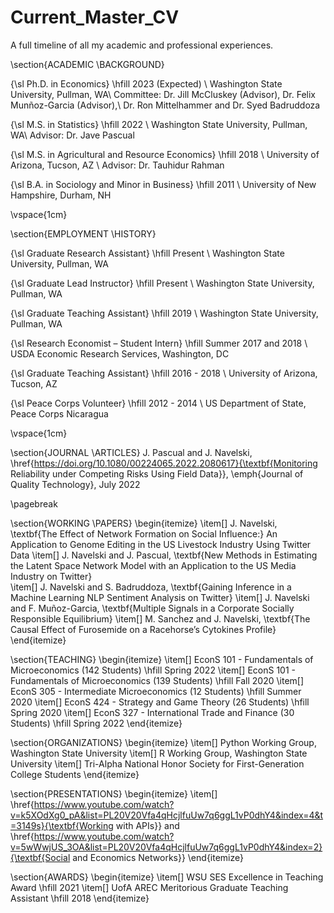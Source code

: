 # Current_Master_CV
A full timeline of all my academic and professional experiences.

\section{ACADEMIC \\BACKGROUND}

{\sl Ph.D. in Economics} \hfill 2023 (Expected) \\
Washington State University, Pullman, WA\\
Committee: Dr. Jill McCluskey (Advisor), Dr. Felix Munñoz-Garcia (Advisor),\\
Dr. Ron Mittelhammer and Dr. Syed Badruddoza

{\sl M.S. in Statistics} \hfill 2022 \\
Washington State University, Pullman, WA\\
Advisor: Dr. Jave Pascual

{\sl M.S. in Agricultural and Resource Economics} \hfill 2018 \\
University of Arizona, Tucson, AZ \\
Advisor: Dr. Tauhidur Rahman

{\sl B.A. in Sociology and Minor in Business} \hfill 2011 \\
University of New Hampshire, Durham, NH

\vspace{1cm}

\section{EMPLOYMENT \\HISTORY}

{\sl Graduate Research Assistant} \hfill Present \\
Washington State University, Pullman, WA

{\sl Graduate Lead Instructor} \hfill Present \\
Washington State University, Pullman, WA

{\sl Graduate Teaching Assistant} \hfill 2019 \\
Washington State University, Pullman, WA

{\sl Research Economist – Student Intern} \hfill Summer 2017 and 2018 \\
USDA Economic Research Services, Washington, DC

{\sl Graduate Teaching Assistant} \hfill 2016 - 2018 \\
University of Arizona, Tucson, AZ

{\sl Peace Corps Volunteer} \hfill 2012 - 2014 \\
US Department of State, Peace Corps Nicaragua

\vspace{1cm}

\section{JOURNAL \\ARTICLES}
J. Pascual and J. Navelski, \href{https://doi.org/10.1080/00224065.2022.2080617}{\textbf{Monitoring Reliability under Competing Risks Using Field Data}}, \emph{Journal of Quality Technology}, July 2022

\pagebreak

\section{WORKING \\PAPERS}
\begin{itemize}
\item[] J. Navelski, \textbf{The Effect of Network Formation on Social Influence:} An Application to Genome Editing in the US Livestock Industry Using Twitter Data
\item[] J. Navelski and J. Pascual, \textbf{New Methods in Estimating the Latent Space Network Model with an Application to the US Media Industry on Twitter}  
\item[] J. Navelski  and S. Badruddoza, \textbf{Gaining Inference in a Machine Learning NLP Sentiment Analysis on Twitter}
\item[] J. Navelski and F. Muñoz-Garcia, \textbf{Multiple Signals in a Corporate Socially Responsible Equilibrium}
\item[] M. Sanchez and J. Navelski, \textbf{The Causal Effect of Furosemide on a Racehorse’s Cytokines Profile}
\end{itemize}

\section{TEACHING}
\begin{itemize}
	\item[] EconS 101 - Fundamentals of Microeconomics (142 Students) \hfill Spring 2022
	\item[] EconS 101 - Fundamentals of Microeconomics (139 Students) \hfill Fall 2020
	\item[] EconS 305 - Intermediate Microeconomics (12 Students) \hfill Summer 2020
	\item[] EconS 424 - Strategy and Game Theory (26 Students) \hfill Spring 2020
	\item[] EconS 327 - International Trade and Finance (30 Students) \hfill Spring 2022
\end{itemize}

\section{ORGANIZATIONS}
\begin{itemize}
	\item[] Python Working Group, Washington State University
	\item[] R Working Group, Washington State University
	\item[] Tri-Alpha National Honor Society for First-Generation College Students
\end{itemize}

\section{PRESENTATIONS}
\begin{itemize}
	\item[] \href{https://www.youtube.com/watch?v=k5XOdXg0_pA&list=PL20V20Vfa4qHcjlfuUw7q6ggL1vP0dhY4&index=4&t=3149s}{\textbf{Working with APIs}} and \href{https://www.youtube.com/watch?v=5wWwjUS_3OA&list=PL20V20Vfa4qHcjlfuUw7q6ggL1vP0dhY4&index=2}{\textbf{Social and Economics Networks}}
\end{itemize}

\section{AWARDS}
\begin{itemize}
	\item[] WSU SES Excellence in Teaching Award \hfill 2021
	\item[] UofA AREC Meritorious Graduate Teaching Assistant \hfill 2018
\end{itemize}
